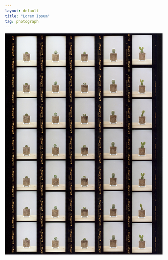 ```yaml
---
layout: default
title: "Lorem Ipsum"
tag: photograph
---
```

![pic](assets/img/photograph/plant/1.jpg)